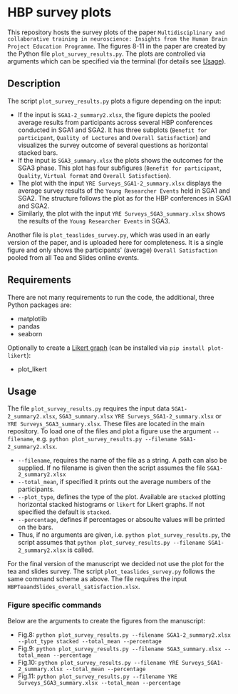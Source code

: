 # HBP survey plots 
This repository hosts the survey plots of the paper `Multidisciplinary and collaborative training in neuroscience: Insights from the Human Brain Project Education Programme`.
The figures 8-11 in the paper are created by the Python file `plot_survey_results.py`. The plots are controlled via arguments which can be specified via the terminal (for details see [Usage](https://github.com/alperyeg/hbp_survey_plots?tab=readme-ov-file#usage)). 

## Description 
The script `plot_survey_results.py` plots a figure depending on the input:
- If the input is `SGA1-2_summary2.xlsx`, the figure depicts the pooled average results from participants across several HBP conferences conducted in SGA1 and SGA2. It has three subplots (`Benefit for participant`, `Quality of Lectures` and `Overall Satisfaction`) and visualizes the survey outcome of several questions as horizontal stacked bars.
- If the input is `SGA3_summary.xlsx` the plots shows the outcomes for the SGA3 phase. This plot has four subfigures (`Benefit for participant`, `Quality`, `Virtual format` and `Overall Satisfaction`).
- The plot with the input `YRE Surveys_SGA1-2_summary.xlsx` displays the average survey results of the `Young Researcher Events` held in SGA1 and SGA2. The structure follows the plot as for the HBP conferences in SGA1 and SGA2. 
- Similarly, the plot with the input `YRE Surveys_SGA3_summary.xlsx` shows the results of the `Young Researcher Events` in SGA3. 

Another file is `plot_teaslides_survey.py`, which was used in an early version of the paper, and is uploaded here for completeness. It is a single figure and only shows the participants' (average) `Overall Satisfaction` pooled from all Tea and Slides online events. 


## Requirements
There are not many requirements to run the code, the additional, three Python packages are: 
- matplotlib
- pandas
- seaborn

Optionally to create a [Likert graph](https://github.com/nmalkin/plot-likert) (can be installed via `pip install plot-likert`): 
- plot_likert 

## Usage
The file `plot_survey_results.py` requires the input data `SGA1-2_summary2.xlsx`, `SGA3_summary.xlsx` `YRE Surveys_SGA1-2_summary.xlsx` or `YRE Surveys_SGA3_summary.xlsx`. These files are located in the main repository. 
To load one of the files and plot a figure use the argument `--filename`, e.g. `python plot_survey_results.py --filename SGA1-2_summary2.xlsx`. 
- `--filename`, requires the name of the file as a string. A path can also be supplied. If no filename is given then the script assumes the file `SGA1-2_summary2.xlsx`
- `--total_mean`, if specified it prints out the average numbers of the participants. 
- `--plot_type`, defines the type of the plot. Available are `stacked` plotting horizontal stacked histograms or `likert` for Likert graphs. If not specified the default is `stacked`. 
- `--percentage`, defines if percentages or absoulte values will be printed on the bars.
- Thus, if no arguments are given, i.e. `python plot_survey_results.py`, the script assumes that `python plot_survey_results.py --filename SGA1-2_summary2.xlsx` is called.

For the final version of the manuscript we decided not use the plot for the tea and slides survey. The script `plot_teaslides_survey.py` follows the same command scheme as above. The file requires the input `HBPTeaandSlides_overall_satisfaction.xlsx`. 

### Figure specific commands
Below are the arguments to create the figures from the manuscript: 
- Fig.8: `python plot_survey_results.py --filename SGA1-2_summary2.xlsx --plot_type stacked --total_mean --percentage`
- Fig.9: `python plot_survey_results.py --filename SGA3_summary.xlsx --total_mean --percentage`
- Fig.10: `python plot_survey_results.py --filename YRE Surveys_SGA1-2_summary.xlsx --total_mean --percentage`
- Fig.11: `python plot_survey_results.py --filename YRE Surveys_SGA3_summary.xlsx --total_mean --percentage`
